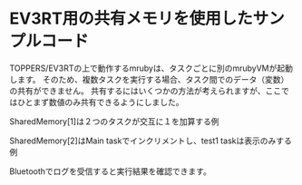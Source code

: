 # EV3RT用の共有メモリを使用したサンプルコード

TOPPERS/EV3RTの上で動作するmrubyは、タスクごとに別のmrubyVMが起動します。
そのため、複数タスクを実行する場合、タスク間でのデータ（変数）の共有ができません。
共有するにはいくつかの方法が考えられますが、ここではひとまず数値のみ共有できるようにしました。

SharedMemory[1]は２つのタスクが交互に１を加算する例

SharedMemory[2]はMain taskでインクリメントし、test1 taskは表示のみする例

Bluetoothでログを受信すると実行結果を確認できます。

